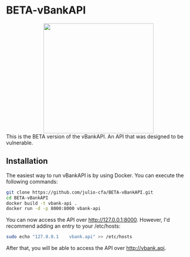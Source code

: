 # BETA-vBankAPI

<div align="center"><img src="https://i.imgur.com/6Roz3pD.png" width="300"></center></div>
This is the BETA version of the vBankAPI. An API that was designed to be vulnerable.

## Installation

The easiest way to run vBankAPI is by using Docker. You can execute the following commands:

```bash
git clone https://github.com/julio-cfa/BETA-vBankAPI.git
cd BETA-vBankAPI
docker build -t vbank-api .
docker run -d -p 8000:8000 vbank-api
```

You can now access the API over http://127.0.0.1:8000. However, I'd recommend adding an entry to your /etc/hosts:

```bash
sudo echo "127.0.0.1	vbank.api" >> /etc/hosts
```

After that, you will be able to access the API over http://vbank.api.
